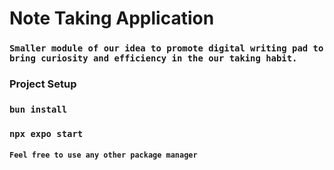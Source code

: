 # Note Taking Application

### `Smaller module of our idea to promote digital writing pad to bring curiosity and efficiency in the our taking habit.`

### Project Setup

### `bun install`
### `npx expo start`

#### `Feel free to use any other package manager`